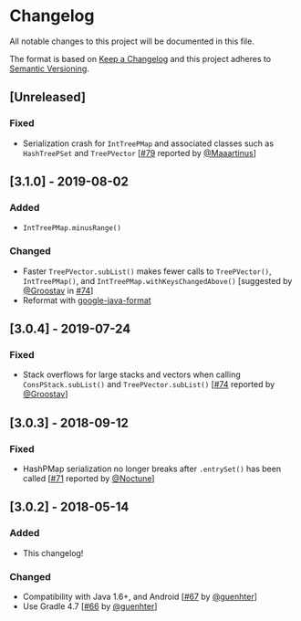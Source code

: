 # Changelog
All notable changes to this project will be documented in this file.

The format is based on [Keep a Changelog](https://keepachangelog.com/en/1.0.0/)
and this project adheres to [Semantic Versioning](https://semver.org/spec/v2.0.0.html).

## [Unreleased]
### Fixed
- Serialization crash for `IntTreePMap` and associated classes such as `HashTreePSet` and `TreePVector` [[#79](https://github.com/hrldcpr/pcollections/issues/79) reported by [@Maaartinus](https://github.com/Maaartinus)]

## [3.1.0] - 2019-08-02
### Added
- `IntTreePMap.minusRange()`
### Changed
- Faster `TreePVector.subList()` makes fewer calls to `TreePVector()`, `IntTreePMap()`, and `IntTreePMap.withKeysChangedAbove()` [suggested by [@Groostav](https://github.com/Groostav) in [#74](https://github.com/hrldcpr/pcollections/issues/74)]
- Reformat with [google-java-format](https://github.com/google/google-java-format)

## [3.0.4] - 2019-07-24
### Fixed
- Stack overflows for large stacks and vectors when calling `ConsPStack.subList()` and `TreePVector.subList()` [[#74](https://github.com/hrldcpr/pcollections/issues/74) reported by [@Groostav](https://github.com/Groostav)]

## [3.0.3] - 2018-09-12
### Fixed
- HashPMap serialization no longer breaks after `.entrySet()` has been called [[#71](https://github.com/hrldcpr/pcollections/issues/71) reported by [@Noctune](https://github.com/Noctune)]

## [3.0.2] - 2018-05-14
### Added
- This changelog!
### Changed
- Compatibility with Java 1.6+, and Android [[#67](https://github.com/hrldcpr/pcollections/pull/67) by [@guenhter](https://github.com/guenhter)]
- Use Gradle 4.7 [[#66](https://github.com/hrldcpr/pcollections/pull/66) by [@guenhter](https://github.com/guenhter)]
